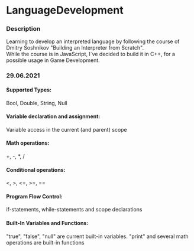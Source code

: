 # LanguageDevelopment
### Description
Learning to develop an interpreted language by following the course of Dmitry Soshnikov "Building an Interpreter from Scratch".  
While the course is in JavaScript, I´ve decided to build it in C++, for a possible usage in Game Development.

  
    
### 29.06.2021  
#### Supported Types:
Bool, Double, String, Null


#### Variable declaration and assignment:
Variable access in the current (and parent) scope


#### Math operations:
+, -, *, / 


#### Conditional operations: 
<, >, <=, >=, ==  


#### Program Flow Control:
if-statements, while-statements and scope declarations


#### Built-In Variables and Functions:
"true", "false", "null" are current built-in variables. "print" and several math operations are built-in functions
